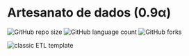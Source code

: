 # Artesanato de dados (0.9α)
![GitHub repo size](https://img.shields.io/github/repo-size/iuricode/README-template?style=for-the-badge)
![GitHub language count](https://img.shields.io/github/languages/count/iuricode/README-template?style=for-the-badge)
![GitHub forks](https://img.shields.io/github/forks/iuricode/README-template?style=for-the-badge)



<img src="https://docs.microsoft.com/pt-br/azure/hdinsight/hadoop/media/apache-hadoop-using-apache-hive-as-an-etl-tool/hdinsight-etl-architecture.png" alt="classic ETL template">

> 
